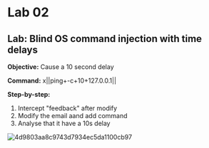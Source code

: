 # Lab 02

## Lab: Blind OS command injection with time delays

**Objective:** Cause a 10 second delay

**Command:** x||ping+-c+10+127.0.0.1||

**Step-by-step:**
1. Intercept "feedback" after modify
2. Modify the email aand add command
3. Analyse that it have a 10s delay

![4d9803aa8c9743d7934ec5da1100cb97](https://user-images.githubusercontent.com/44063862/106481482-72bacd80-64e7-11eb-907e-d77e80923e8f.png)
